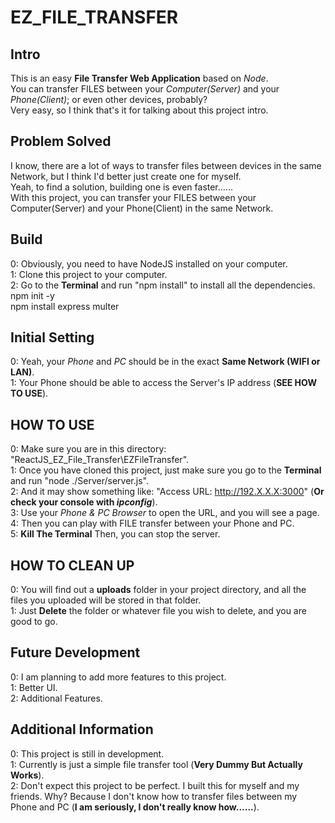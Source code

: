 # EZ_FILE_TRANSFER

## Intro

This is an easy **File Transfer Web Application** based on *Node*.  
You can transfer FILES between your *Computer(Server)* and your *Phone(Client)*; or even other devices, probably?  
Very easy, so I think that's it for talking about this project intro.  

## Problem Solved

I know, there are a lot of ways to transfer files between devices in the same Network, but I think I'd better just create one for myself.  
Yeah, to find a solution, building one is even faster......  
With this project, you can transfer your FILES between your Computer(Server) and your Phone(Client) in the same Network.

## Build

0: Obviously, you need to have NodeJS installed on your computer.  
1: Clone this project to your computer.  
2: Go to the **Terminal** and run "npm install" to install all the dependencies.  
    npm init -y  
    npm install express multer

## Initial Setting

0: Yeah, your *Phone* and *PC* should be in the exact **Same Network (WIFI or LAN)**.  
1: Your Phone should be able to access the Server's IP address (**SEE HOW TO USE**).

## HOW TO USE

0: Make sure you are in this directory: "ReactJS_EZ_File_Transfer\EZFileTransfer".  
1: Once you have cloned this project, just make sure you go to the **Terminal** and run "node ./Server/server.js".  
2: And it may show something like: "Access URL: <http://192.X.X.X:3000>" (**Or check your console with *ipconfig***).  
3: Use your *Phone & PC Browser* to open the URL, and you will see a page.  
4: Then you can play with FILE transfer between your Phone and PC.  
5: **Kill The Terminal** Then, you can stop the server.

## HOW TO CLEAN UP

0: You will find out a **uploads** folder in your project directory, and all the files you uploaded will be stored in that folder.  
1: Just **Delete** the folder or whatever file you wish to delete, and you are good to go.

## Future Development

0: I am planning to add more features to this project.  
1: Better UI.  
2: Additional Features.  

## Additional Information

0: This project is still in development.  
1: Currently is just a simple file transfer tool (**Very Dummy But Actually Works**).  
2: Don't expect this project to be perfect. I built this for myself and my friends. Why? Because I don't know how to transfer files between my Phone and PC (**I am seriously, I don't really know how......**).
